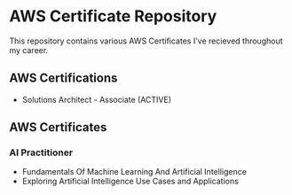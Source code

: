 # AWS Certificate Repository
This repository contains various AWS Certificates I've recieved throughout my career. 

## AWS Certifications
- Solutions Architect - Associate (ACTIVE)

## AWS Certificates 

### AI Practitioner
- Fundamentals Of Machine Learning And Artificial Intelligence
- Exploring Artificial Intelligence Use Cases and Applications
